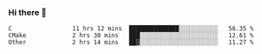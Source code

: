 ### Hi there 👋

<!--
**WShiBin/WShiBin** is a ✨ _special_ ✨ repository because its `README.md` (this file) appears on your GitHub profile.

Here are some ideas to get you started:

- 🔭 I’m currently working on ...
- 🌱 I’m currently learning ...
- 👯 I’m looking to collaborate on ...
- 🤔 I’m looking for help with ...
- 💬 Ask me about ...
- 📫 How to reach me: ...
- 😄 Pronouns: ...
- ⚡ Fun fact: ...
-->

<!--START_SECTION:waka-->

```text
C                 11 hrs 12 mins  ██████████████░░░░░░░░░░░   56.35 %
CMake             2 hrs 30 mins   ███░░░░░░░░░░░░░░░░░░░░░░   12.61 %
Other             2 hrs 14 mins   ██▓░░░░░░░░░░░░░░░░░░░░░░   11.27 %
```

<!--END_SECTION:waka-->
